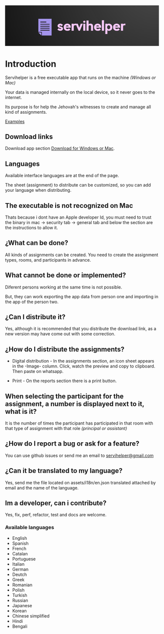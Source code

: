 ![1](./pictures/servihelper-logo.png)

# Introduction

Servihelper is a free executable app that runs on the machine _(Windows or Mac)_

Your data is managed internally on the local device, so it never goes to the internet.

Its purpose is for help the Jehovah's witnesses to create and manage all kind of assignments.

[Examples](https://drive.google.com/drive/folders/1h3LLPwzKukYT3AXiMMLlcggHyi4ZafNH?usp=sharing)

## Download links

Download app section [Download for Windows or Mac](https://github.com/TitoMoi/servihelper/releases).

## Languages

Available interface languages are at the end of the page.

The sheet (assignment) to distribute can be customized, so you can add your language when distributing.

## The executable is not recognized on Mac

Thats because i dont have an Apple developer Id, you must need to trust the binary in mac -> security tab -> general tab and below the section are the instructions to allow it.

## ¿What can be done?

All kinds of assignments can be created. You need to create the assignment types, rooms, and participants in advance.

## What cannot be done or implemented?

Diferent persons working at the same time is not possible.

But, they can work exporting the app data from person one and importing in the app of the person two.

## ¿Can I distribute it?

Yes, although it is recommended that you distribute the download link, as a new version may have come out with some correction.

## ¿How do I distribute the assignments?

- Digital distribution - In the assignments section, an icon sheet appears in the -Image- column. Click, watch the preview and copy to clipboard. Then paste on whatsapp.

- Print - On the reports section there is a print button.

## When selecting the participant for the assignment, a number is displayed next to it, what is it?

It is the number of times the participant has participated in that room with that type of assignment with that role _(principal or assistant)_

## ¿How do I report a bug or ask for a feature?

You can use github issues or send me an email to servihelper@gmail.com

## ¿Can it be translated to my language?

Yes, send me the file located on assets/i18n/en.json translated attached by email and the name of the language.

## Im a developer, can i contribute?

Yes, fix, perf, refactor, test and docs are welcome.

### Available languages

- English
- Spanish
- French
- Catalan
- Portuguese
- Italian
- German
- Deutch
- Greek
- Romanian
- Polish
- Turkish
- Russian
- Japanese
- Korean
- Chinese simplified
- Hindi
- Bengali
